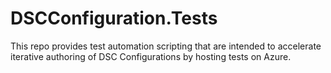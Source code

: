 # DSCConfiguration.Tests

This repo provides test automation scripting that are intended to accelerate iterative authoring of DSC Configurations by hosting tests on Azure.
